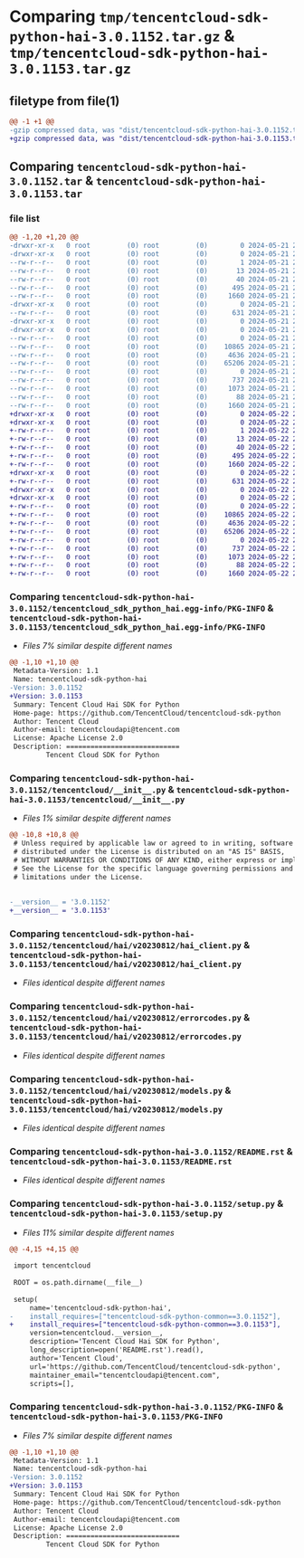 # Comparing `tmp/tencentcloud-sdk-python-hai-3.0.1152.tar.gz` & `tmp/tencentcloud-sdk-python-hai-3.0.1153.tar.gz`

## filetype from file(1)

```diff
@@ -1 +1 @@
-gzip compressed data, was "dist/tencentcloud-sdk-python-hai-3.0.1152.tar", last modified: Tue May 21 20:40:05 2024, max compression
+gzip compressed data, was "dist/tencentcloud-sdk-python-hai-3.0.1153.tar", last modified: Wed May 22 20:44:10 2024, max compression
```

## Comparing `tencentcloud-sdk-python-hai-3.0.1152.tar` & `tencentcloud-sdk-python-hai-3.0.1153.tar`

### file list

```diff
@@ -1,20 +1,20 @@
-drwxr-xr-x   0 root         (0) root         (0)        0 2024-05-21 20:40:05.000000 tencentcloud-sdk-python-hai-3.0.1152/
-drwxr-xr-x   0 root         (0) root         (0)        0 2024-05-21 20:40:05.000000 tencentcloud-sdk-python-hai-3.0.1152/tencentcloud_sdk_python_hai.egg-info/
--rw-r--r--   0 root         (0) root         (0)        1 2024-05-21 20:40:05.000000 tencentcloud-sdk-python-hai-3.0.1152/tencentcloud_sdk_python_hai.egg-info/dependency_links.txt
--rw-r--r--   0 root         (0) root         (0)       13 2024-05-21 20:40:05.000000 tencentcloud-sdk-python-hai-3.0.1152/tencentcloud_sdk_python_hai.egg-info/top_level.txt
--rw-r--r--   0 root         (0) root         (0)       40 2024-05-21 20:40:05.000000 tencentcloud-sdk-python-hai-3.0.1152/tencentcloud_sdk_python_hai.egg-info/requires.txt
--rw-r--r--   0 root         (0) root         (0)      495 2024-05-21 20:40:05.000000 tencentcloud-sdk-python-hai-3.0.1152/tencentcloud_sdk_python_hai.egg-info/SOURCES.txt
--rw-r--r--   0 root         (0) root         (0)     1660 2024-05-21 20:40:05.000000 tencentcloud-sdk-python-hai-3.0.1152/tencentcloud_sdk_python_hai.egg-info/PKG-INFO
-drwxr-xr-x   0 root         (0) root         (0)        0 2024-05-21 20:40:05.000000 tencentcloud-sdk-python-hai-3.0.1152/tencentcloud/
--rw-r--r--   0 root         (0) root         (0)      631 2024-05-21 20:40:04.000000 tencentcloud-sdk-python-hai-3.0.1152/tencentcloud/__init__.py
-drwxr-xr-x   0 root         (0) root         (0)        0 2024-05-21 20:40:05.000000 tencentcloud-sdk-python-hai-3.0.1152/tencentcloud/hai/
-drwxr-xr-x   0 root         (0) root         (0)        0 2024-05-21 20:40:05.000000 tencentcloud-sdk-python-hai-3.0.1152/tencentcloud/hai/v20230812/
--rw-r--r--   0 root         (0) root         (0)        0 2024-05-21 20:40:04.000000 tencentcloud-sdk-python-hai-3.0.1152/tencentcloud/hai/v20230812/__init__.py
--rw-r--r--   0 root         (0) root         (0)    10865 2024-05-21 20:40:04.000000 tencentcloud-sdk-python-hai-3.0.1152/tencentcloud/hai/v20230812/hai_client.py
--rw-r--r--   0 root         (0) root         (0)     4636 2024-05-21 20:40:04.000000 tencentcloud-sdk-python-hai-3.0.1152/tencentcloud/hai/v20230812/errorcodes.py
--rw-r--r--   0 root         (0) root         (0)    65206 2024-05-21 20:40:04.000000 tencentcloud-sdk-python-hai-3.0.1152/tencentcloud/hai/v20230812/models.py
--rw-r--r--   0 root         (0) root         (0)        0 2024-05-21 20:40:04.000000 tencentcloud-sdk-python-hai-3.0.1152/tencentcloud/hai/__init__.py
--rw-r--r--   0 root         (0) root         (0)      737 2024-05-21 20:40:04.000000 tencentcloud-sdk-python-hai-3.0.1152/README.rst
--rw-r--r--   0 root         (0) root         (0)     1073 2024-05-21 20:40:04.000000 tencentcloud-sdk-python-hai-3.0.1152/setup.py
--rw-r--r--   0 root         (0) root         (0)       88 2024-05-21 20:40:05.000000 tencentcloud-sdk-python-hai-3.0.1152/setup.cfg
--rw-r--r--   0 root         (0) root         (0)     1660 2024-05-21 20:40:05.000000 tencentcloud-sdk-python-hai-3.0.1152/PKG-INFO
+drwxr-xr-x   0 root         (0) root         (0)        0 2024-05-22 20:44:10.000000 tencentcloud-sdk-python-hai-3.0.1153/
+drwxr-xr-x   0 root         (0) root         (0)        0 2024-05-22 20:44:10.000000 tencentcloud-sdk-python-hai-3.0.1153/tencentcloud_sdk_python_hai.egg-info/
+-rw-r--r--   0 root         (0) root         (0)        1 2024-05-22 20:44:10.000000 tencentcloud-sdk-python-hai-3.0.1153/tencentcloud_sdk_python_hai.egg-info/dependency_links.txt
+-rw-r--r--   0 root         (0) root         (0)       13 2024-05-22 20:44:10.000000 tencentcloud-sdk-python-hai-3.0.1153/tencentcloud_sdk_python_hai.egg-info/top_level.txt
+-rw-r--r--   0 root         (0) root         (0)       40 2024-05-22 20:44:10.000000 tencentcloud-sdk-python-hai-3.0.1153/tencentcloud_sdk_python_hai.egg-info/requires.txt
+-rw-r--r--   0 root         (0) root         (0)      495 2024-05-22 20:44:10.000000 tencentcloud-sdk-python-hai-3.0.1153/tencentcloud_sdk_python_hai.egg-info/SOURCES.txt
+-rw-r--r--   0 root         (0) root         (0)     1660 2024-05-22 20:44:10.000000 tencentcloud-sdk-python-hai-3.0.1153/tencentcloud_sdk_python_hai.egg-info/PKG-INFO
+drwxr-xr-x   0 root         (0) root         (0)        0 2024-05-22 20:44:10.000000 tencentcloud-sdk-python-hai-3.0.1153/tencentcloud/
+-rw-r--r--   0 root         (0) root         (0)      631 2024-05-22 20:44:10.000000 tencentcloud-sdk-python-hai-3.0.1153/tencentcloud/__init__.py
+drwxr-xr-x   0 root         (0) root         (0)        0 2024-05-22 20:44:10.000000 tencentcloud-sdk-python-hai-3.0.1153/tencentcloud/hai/
+drwxr-xr-x   0 root         (0) root         (0)        0 2024-05-22 20:44:10.000000 tencentcloud-sdk-python-hai-3.0.1153/tencentcloud/hai/v20230812/
+-rw-r--r--   0 root         (0) root         (0)        0 2024-05-22 20:44:10.000000 tencentcloud-sdk-python-hai-3.0.1153/tencentcloud/hai/v20230812/__init__.py
+-rw-r--r--   0 root         (0) root         (0)    10865 2024-05-22 20:44:10.000000 tencentcloud-sdk-python-hai-3.0.1153/tencentcloud/hai/v20230812/hai_client.py
+-rw-r--r--   0 root         (0) root         (0)     4636 2024-05-22 20:44:10.000000 tencentcloud-sdk-python-hai-3.0.1153/tencentcloud/hai/v20230812/errorcodes.py
+-rw-r--r--   0 root         (0) root         (0)    65206 2024-05-22 20:44:10.000000 tencentcloud-sdk-python-hai-3.0.1153/tencentcloud/hai/v20230812/models.py
+-rw-r--r--   0 root         (0) root         (0)        0 2024-05-22 20:44:10.000000 tencentcloud-sdk-python-hai-3.0.1153/tencentcloud/hai/__init__.py
+-rw-r--r--   0 root         (0) root         (0)      737 2024-05-22 20:44:10.000000 tencentcloud-sdk-python-hai-3.0.1153/README.rst
+-rw-r--r--   0 root         (0) root         (0)     1073 2024-05-22 20:44:10.000000 tencentcloud-sdk-python-hai-3.0.1153/setup.py
+-rw-r--r--   0 root         (0) root         (0)       88 2024-05-22 20:44:10.000000 tencentcloud-sdk-python-hai-3.0.1153/setup.cfg
+-rw-r--r--   0 root         (0) root         (0)     1660 2024-05-22 20:44:10.000000 tencentcloud-sdk-python-hai-3.0.1153/PKG-INFO
```

### Comparing `tencentcloud-sdk-python-hai-3.0.1152/tencentcloud_sdk_python_hai.egg-info/PKG-INFO` & `tencentcloud-sdk-python-hai-3.0.1153/tencentcloud_sdk_python_hai.egg-info/PKG-INFO`

 * *Files 7% similar despite different names*

```diff
@@ -1,10 +1,10 @@
 Metadata-Version: 1.1
 Name: tencentcloud-sdk-python-hai
-Version: 3.0.1152
+Version: 3.0.1153
 Summary: Tencent Cloud Hai SDK for Python
 Home-page: https://github.com/TencentCloud/tencentcloud-sdk-python
 Author: Tencent Cloud
 Author-email: tencentcloudapi@tencent.com
 License: Apache License 2.0
 Description: ============================
         Tencent Cloud SDK for Python
```

### Comparing `tencentcloud-sdk-python-hai-3.0.1152/tencentcloud/__init__.py` & `tencentcloud-sdk-python-hai-3.0.1153/tencentcloud/__init__.py`

 * *Files 1% similar despite different names*

```diff
@@ -10,8 +10,8 @@
 # Unless required by applicable law or agreed to in writing, software
 # distributed under the License is distributed on an "AS IS" BASIS,
 # WITHOUT WARRANTIES OR CONDITIONS OF ANY KIND, either express or implied.
 # See the License for the specific language governing permissions and
 # limitations under the License.
 
 
-__version__ = '3.0.1152'
+__version__ = '3.0.1153'
```

### Comparing `tencentcloud-sdk-python-hai-3.0.1152/tencentcloud/hai/v20230812/hai_client.py` & `tencentcloud-sdk-python-hai-3.0.1153/tencentcloud/hai/v20230812/hai_client.py`

 * *Files identical despite different names*

### Comparing `tencentcloud-sdk-python-hai-3.0.1152/tencentcloud/hai/v20230812/errorcodes.py` & `tencentcloud-sdk-python-hai-3.0.1153/tencentcloud/hai/v20230812/errorcodes.py`

 * *Files identical despite different names*

### Comparing `tencentcloud-sdk-python-hai-3.0.1152/tencentcloud/hai/v20230812/models.py` & `tencentcloud-sdk-python-hai-3.0.1153/tencentcloud/hai/v20230812/models.py`

 * *Files identical despite different names*

### Comparing `tencentcloud-sdk-python-hai-3.0.1152/README.rst` & `tencentcloud-sdk-python-hai-3.0.1153/README.rst`

 * *Files identical despite different names*

### Comparing `tencentcloud-sdk-python-hai-3.0.1152/setup.py` & `tencentcloud-sdk-python-hai-3.0.1153/setup.py`

 * *Files 11% similar despite different names*

```diff
@@ -4,15 +4,15 @@
 
 import tencentcloud
 
 ROOT = os.path.dirname(__file__)
 
 setup(
     name='tencentcloud-sdk-python-hai',
-    install_requires=["tencentcloud-sdk-python-common==3.0.1152"],
+    install_requires=["tencentcloud-sdk-python-common==3.0.1153"],
     version=tencentcloud.__version__,
     description='Tencent Cloud Hai SDK for Python',
     long_description=open('README.rst').read(),
     author='Tencent Cloud',
     url='https://github.com/TencentCloud/tencentcloud-sdk-python',
     maintainer_email="tencentcloudapi@tencent.com",
     scripts=[],
```

### Comparing `tencentcloud-sdk-python-hai-3.0.1152/PKG-INFO` & `tencentcloud-sdk-python-hai-3.0.1153/PKG-INFO`

 * *Files 7% similar despite different names*

```diff
@@ -1,10 +1,10 @@
 Metadata-Version: 1.1
 Name: tencentcloud-sdk-python-hai
-Version: 3.0.1152
+Version: 3.0.1153
 Summary: Tencent Cloud Hai SDK for Python
 Home-page: https://github.com/TencentCloud/tencentcloud-sdk-python
 Author: Tencent Cloud
 Author-email: tencentcloudapi@tencent.com
 License: Apache License 2.0
 Description: ============================
         Tencent Cloud SDK for Python
```

